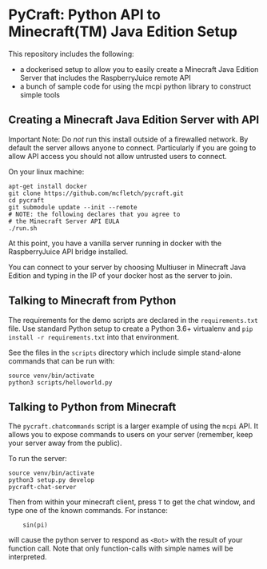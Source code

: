# PyCraft: Python API to Minecraft(TM) Java Edition Setup

This repository includes the following:

* a dockerised setup to allow you to easily create a 
  Minecraft Java Edition Server that includes the 
  RaspberryJuice remote API
* a bunch of sample code for using the mcpi python
  library to construct simple tools

## Creating a Minecraft Java Edition Server with API

Important Note: Do *not* run this install outside
of a firewalled network. By default the server allows
anyone to connect. Particularly if you are going
to allow API access you should not allow untrusted
users to connect.

On your linux machine:

```
apt-get install docker
git clone https://github.com/mcfletch/pycraft.git
cd pycraft
git submodule update --init --remote
# NOTE: the following declares that you agree to
# the Minecraft Server API EULA
./run.sh
```

At this point, you have a vanilla server running in docker
with the RaspberryJuice API bridge installed.

You can connect to your server by choosing Multiuser
in Minecraft Java Edition and typing in the 
IP of your docker host as the server to join.

## Talking to Minecraft from Python

The requirements for the demo scripts are declared
in the `requirements.txt` file. Use standard Python
setup to create a Python 3.6+ virtualenv and
`pip install -r requirements.txt` into that 
environment.

See the files in the `scripts` directory which include
simple stand-alone commands that can be run with:

```
source venv/bin/activate
python3 scripts/helloworld.py
```

## Talking to Python from Minecraft

The `pycraft.chatcommands` script is a larger example
of using the `mcpi` API. It allows you to expose 
commands to users on your server (remember, keep your
server away from the public).

To run the server:
```
source venv/bin/activate
python3 setup.py develop
pycraft-chat-server
```
Then from within your minecraft client, press `T`
to get the chat window, and type one of the known
commands. For instance:
```
    sin(pi)
```
will cause the python server to respond as `<Bot>`
with the result of your function call. Note that
only function-calls with simple names will be 
interpreted.



